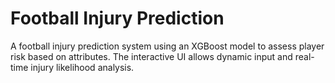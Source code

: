 # Football Injury Prediction
A football injury prediction system using an XGBoost model to assess player risk based on attributes. The interactive UI allows dynamic input and real-time injury likelihood analysis.
